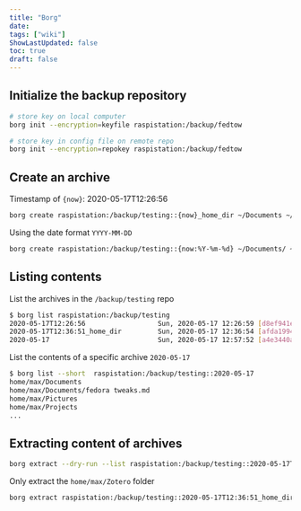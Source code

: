 ```yaml
---
title: "Borg"
date: 
tags: ["wiki"]
ShowLastUpdated: false
toc: true
draft: false
---
```



## Initialize the backup repository

```sh
# store key on local computer
borg init --encryption=keyfile raspistation:/backup/fedtow

# store key in config file on remote repo
borg init --encryption=repokey raspistation:/backup/fedtow
```

## Create an archive

Timestamp of `{now}`: 2020-05-17T12:26:56

```sh
borg create raspistation:/backup/testing::{now}_home_dir ~/Documents ~/Projects ~/Zotero
```

Using the date format `YYYY-MM-DD`

```sh
borg create raspistation:/backup/testing::{now:%Y-%m-%d} ~/Documents/ ~/Pictures/ ~/Projects/
```

## Listing contents

List the archives in the `/backup/testing` repo

```sh
$ borg list raspistation:/backup/testing
2020-05-17T12:26:56                  Sun, 2020-05-17 12:26:59 [d8ef941e6e7ab93f70fe9523d8a78cb08d4efa49977b4da95675a7ba128c3fc9]
2020-05-17T12:36:51_home_dir         Sun, 2020-05-17 12:36:54 [afda19941680998dfcf0f5928912f2ef5e844d4c9839b12ac1e3d8d142a613f0]
2020-05-17                           Sun, 2020-05-17 12:57:52 [a4e3440a06541673911a4769422222e4c6f6e522a0d144755231cde37de1e860]
```

List the contents of a specific archive `2020-05-17`

```sh
$ borg list --short  raspistation:/backup/testing::2020-05-17
home/max/Documents
home/max/Documents/fedora tweaks.md
home/max/Pictures
home/max/Projects
...
```

## Extracting content of archives

```sh
borg extract --dry-run --list raspistation:/backup/testing::2020-05-17T12:36:51 
```

Only extract the `home/max/Zotero` folder

```sh
borg extract raspistation:/backup/testing::2020-05-17T12:36:51_home_dir home/max/Zotero
```

